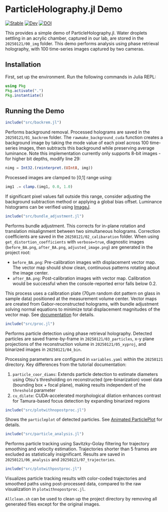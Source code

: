 # ParticleHolography.jl Demo

[![Stable](https://img.shields.io/badge/docs-stable-blue.svg)](https://dainakai.github.io/ParticleHolography.jl/stable/)
[![Dev](https://img.shields.io/badge/docs-dev-blue.svg)](https://dainakai.github.io/ParticleHolography.jl/dev/)
[![DOI](https://img.shields.io/badge/DOI-10.1016/j.softx.2025.102056-blue)](https://dx.doi.org/10.1016/j.softx.2025.102056)

This provides a simple demo of ParticleHolography.jl. Water droplets settling in an acrylic chamber, captured in our lab, are stored in the `20250121/00_img` folder. This demo performs analysis using phase retrieval holography, with 100 time-series images captured by two cameras.

## Installation
First, set up the environment. Run the following commands in Julia REPL:
```julia
using Pkg
Pkg.activate(".")
Pkg.instantiate()
```

## Running the Demo

```julia
include("src/backrem.jl")
```

Performs background removal. Processed holograms are saved in the `20250121/01_backrem` folder. The `rawmake_background_cuda` function creates a background image by taking the mode value of each pixel across 100 time-series images, then subtracts this background while preserving average luminance. Note this implementation currently only supports 8-bit images - for higher bit depths, modify line 29:
```julia
nimg = Int32.(reinterpret.(UInt8, img))
```

Processed images are clamped to [0,1] range using:
```julia
img1 .= clamp.(img1, 0.0, 1.0)
```
If significant pixel values fall outside this range, consider adjusting the background subtraction method or applying a global bias offset. Luminance histograms can be verified using [ImageJ](https://imagej.net/ij/).

```julia
include("src/bundle_adjustment.jl")
```

Performs bundle adjustment. This corrects for in-plane rotation and translation misalignment between two simultaneous holograms. Correction coefficients are saved in the `20250121/02_calibaration` folder. When using `get_distortion_coefficients` with `verbose=true`, diagnostic images (`before_BA.png`, `after_BA.png`, `adjusted_image.png`) are generated in the project root:
- `before_BA.png`: Pre-calibration images with displacement vector map. The vector map should show clean, continuous patterns rotating about the image center.
- `after_BA.png`: Post-calibration images with vector map. Calibration would be successful when the console-reported error falls below 0.2.

This process uses a calibration plate (70µm random dot pattern on glass in sample data) positioned at the measurement volume center. Vector maps are created from Gabor-reconstructed holograms, with bundle adjustment solving normal equations to minimize total displacement magnitudes of the vector map. See [documentation](https://dainakai.github.io/ParticleHolography.jl/dev/tutorials/pr/#bundle_adjustment) for details.

```julia
include("src/proc.jl")
```

Performs particle detection using phase retrieval holography. Detected particles are saved frame-by-frame in `20250121/03_particles`, x-y plane projections of the reconstruction volume in `20250121/05_xyproj`, and binarized images in `20250121/04_bin`.

Processing parameters are configured in `variables.yaml` within the `20250121` directory. Key differences from the tutorial documentation:
1. `particle_coor_diams`: Extends particle detection to estimate diameters using Otsu's thresholding on reconstructed (pre-binarization) voxel data (bounding box + focal plane), making results independent of the `threshold` parameter
2. `cu_dilate`: CUDA-accelerated morphological dilation enhances contrast for Tamura-based focus detection by expanding binarized regions
 
```julia
include("src/plotwithnopostproc.jl")
```
Shows the `particleplot` of detected particles. See [Animated ParticlePlot](https://dainakai.github.io/ParticleHolography.jl/dev/usage/animplot/#Animated-ParticlePlot) for details.

```julia
include("src/particle_analysis.jl")
```

Performs particle tracking using Savitzky-Golay filtering for trajectory smoothing and velocity estimation. Trajectories shorter than 5 frames are excluded as statistically insignificant. Results are saved in `20250121/06_analysis` and `20250121/07_trajectories`.

```julia
include("src/plotwithpostproc.jl")
```

Visualizes particle tracking results with color-coded trajectories and smoothed paths using post-processed data, compared to the raw visualization in `plotwithnopostproc.jl`.

`Allclean.sh` can be used to clean up the project directory by removing all generated files except for the original images.
